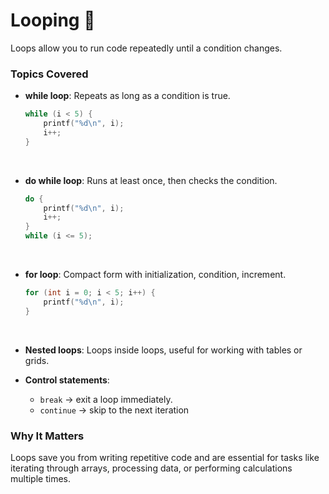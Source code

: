 # Looping 🔄

Loops allow you to run code repeatedly until a condition changes.

### Topics Covered
- **while loop**: Repeats as long as a condition is true.
  ```c
  while (i < 5) {
      printf("%d\n", i);
      i++;
  }
<br>

- **do while loop**: Runs at least once, then checks the condition.
    ``` c
    do {
        printf("%d\n", i);
        i++;
    } 
    while (i <= 5); 
<br>

- **for loop**: Compact form with initialization, condition, increment.
    ``` c
    for (int i = 0; i < 5; i++) {
        printf("%d\n", i);
    }
<br>

- **Nested loops**: Loops inside loops, useful for working with tables or grids.

- **Control statements**:
    - `break` → exit a loop immediately.
    - `continue` → skip to the next iteration

### Why It Matters
Loops save you from writing repetitive code and are essential for tasks like iterating through arrays, processing data, or performing calculations multiple times.